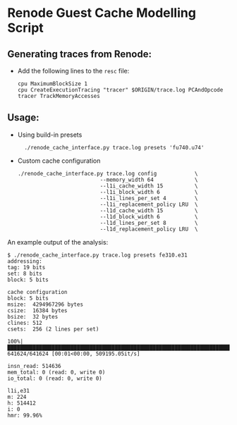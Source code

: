 # Renode Guest Cache Modelling Script

## Generating traces from Renode:

* Add the following lines to the `resc` file:
    ```text
    cpu MaximumBlockSize 1
    cpu CreateExecutionTracing "tracer" $ORIGIN/trace.log PCAndOpcode
    tracer TrackMemoryAccesses
    ```

## Usage:

* Using build-in presets
  ```text
    ./renode_cache_interface.py trace.log presets 'fu740.u74'
  ```

* Custom cache configuration
  ```text
  ./renode_cache_interface.py trace.log config            \
                            --memory_width 64             \
                            --l1i_cache_width 15          \
                            --l1i_block_width 6           \
                            --l1i_lines_per_set 4         \
                            --l1i_replacement_policy LRU  \
                            --l1d_cache_width 15          \
                            --l1d_block_width 6           \
                            --l1d_lines_per_set 8         \
                            --l1d_replacement_policy LRU  \
  ```

An example output of the analysis:

```text
$ ./renode_cache_interface.py trace.log presets fe310.e31
addressing:
tag: 19 bits
set: 8 bits
block: 5 bits

cache configuration
block: 5 bits
msize:  4294967296 bytes
csize:  16384 bytes
bsize:  32 bytes
clines: 512
csets:  256 (2 lines per set)

100%|██████████████████████████████████████████████████████████████████████████████████████████████████████████████| 641624/641624 [00:01<00:00, 509195.05it/s]

insn_read: 514636
mem_total: 0 (read: 0, write 0)
io_total: 0 (read: 0, write 0)

l1i,e31
m: 224
h: 514412
i: 0
hmr: 99.96%
```
